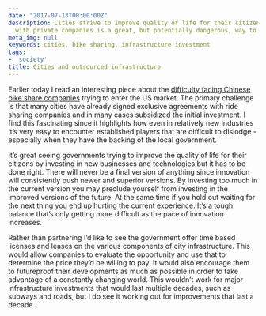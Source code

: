 ```yaml
---
date: "2017-07-13T00:00:00Z"
description: Cities strive to improve quality of life for their citizens and working
  with private companies is a great, but potentially dangerous, way to improve things.
meta_img: null
keywords: cities, bike sharing, infrastructure investment
tags:
- 'society'
title: Cities and outsourced infrastructure
---
```


Earlier today I read an interesting piece about the [difficulty facing Chinese bike share companies](https://www.theinformation.com/chinas-bike-share-upstarts-face-tough-road-in-u-s) trying to enter the US market. The primary challenge is that many cities have already signed exclusive agreements with ride sharing companies and in many cases subsidized the initial investment. I find this fascinating since it highlights how even in relatively new industries it’s very easy to encounter established players that are difficult to dislodge - especially when they have the backing of the local government.

It’s great seeing governments trying to improve the quality of life for their citizens by investing in new businesses and technologies but it has to be done right. There will never be a final version of anything since innovation will consistently push newer and superior versions. By investing too much in the current version you may preclude yourself from investing in the improved versions of the future. At the same time if you hold out waiting for the next thing you end up hurting the current experience. It’s a tough balance that’s only getting more difficult as the pace of innovation increases.

Rather than partnering I’d like to see the government offer time based licenses and leases on the various components of city infrastructure. This would allow companies to evaluate the opportunity and use that to determine the price they’d be willing to pay. It would also encourage them to futureproof their developments as much as possible in order to take advantage of a constantly changing world. This wouldn’t work for major infrastructure investments that would last multiple decades, such as subways and roads, but I do see it working out for improvements that last a decade.
